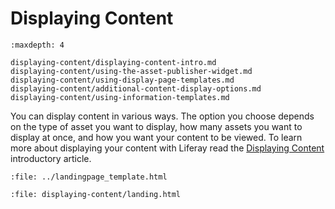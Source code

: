 # Displaying Content

```{toctree}
:maxdepth: 4

displaying-content/displaying-content-intro.md
displaying-content/using-the-asset-publisher-widget.md
displaying-content/using-display-page-templates.md
displaying-content/additional-content-display-options.md
displaying-content/using-information-templates.md
```

You can display content in various ways. The option you choose depends on the type of asset you want to display, how many assets you want to display at once, and how you want your content to be viewed. To learn more about displaying your content with Liferay read the [Displaying Content](./displaying-content/displaying-content-intro.md) introductory article.

```{raw} html
:file: ../landingpage_template.html
```

```{raw} html
:file: displaying-content/landing.html
```